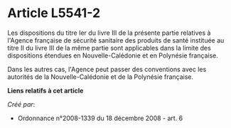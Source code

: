 # Article L5541-2

Les dispositions du titre Ier du livre III de la présente partie relatives à l'Agence française de sécurité sanitaire des
produits de santé instituée au titre II du livre III de la même partie sont applicables dans la limite des dispositions
étendues en Nouvelle-Calédonie et en Polynésie française. 

Dans les autres cas, l'Agence peut passer des conventions avec les autorités de la Nouvelle-Calédonie et de la Polynésie
française.

**Liens relatifs à cet article**

_Créé par_:

  - Ordonnance n°2008-1339 du 18 décembre 2008 - art. 6
